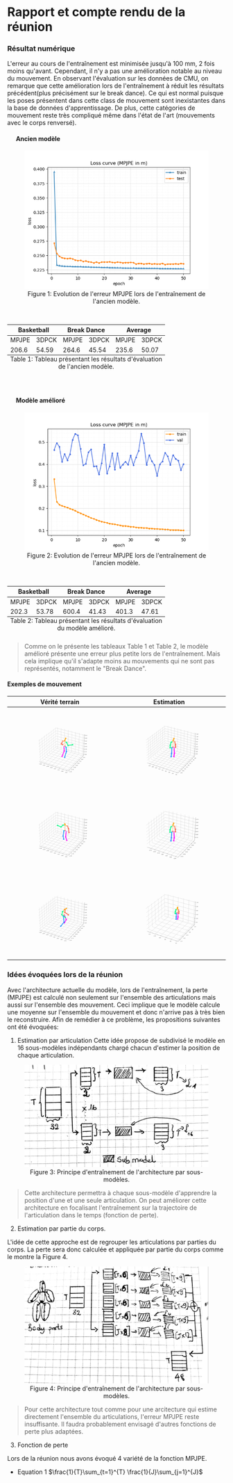 # Rapport et compte rendu de la réunion
### Résultat numérique
L'erreur au cours de l'entraînement est minimisée jusqu'à 100 mm, 2 fois moins qu'avant. Cependant, il n'y a pas une amélioration notable au niveau du mouvement. En observant l'évaluation sur les données de CMU, on remarque que cette amélioration lors de l'entraînement à réduit les résultats précédent(plus précisément sur le break dance). Ce qui est normal puisque les poses présentent dans cette class de mouvement sont inexistantes dans la base de données d'apprentissage. De plus, cette catégories de mouvement reste très compliqué même dans l'état de l'art (mouvements avec le corps renversé).

#### &nbsp;&nbsp;&nbsp;&nbsp;&nbsp;&nbsp;Ancien modèle
<center>
<figure>
    <img src="./images/old_loss.png "
         alt="Courbe d'évolution de l'erreur MPJPE lors de l'entraînement de l'ancien modèle.">
    <figcaption align="center">Figure 1: Evolution de l'erreur MPJPE lors de l'entraînement de l'ancien modèle.</figcaption>
</figure>
<br />
<table>
  <caption style="caption-side:bottom">Table 1: Tableau présentant les résultats d'évaluation de l'ancien modèle. </caption>
  <thead>
    <tr>
      <th colspan="2">Basketball</th>
      <th colspan="2">Break Dance</th>
      <th colspan="2">Average</th>
    </tr>
  </thead>
  <tbody>
    <tr>
      <td>MPJPE</td>
      <td>3DPCK</td>
      <td>MPJPE</td>
      <td>3DPCK</td>
      <td>MPJPE</td>
      <td>3DPCK</td>
    </tr>
    <tr>
      <td>206.6</td>
      <td>54.59</td>
      <td>264.6</td>
      <td>45.54</td>
      <td>235.6</td>
      <td>50.07</td>
    </tr>
  </tbody>
</table>
</center>
<br />

#### &nbsp;&nbsp;&nbsp;&nbsp;&nbsp;&nbsp;Modèle amélioré
<center>
<figure>
    <img src="./images/new_loss.png "
         alt="Courbe d'évolution de l'erreur MPJPE lors de l'entraînement du modèle amélioré.">
    <figcaption align="center">Figure 2: Evolution de l'erreur MPJPE lors de l'entraînement de l'ancien modèle.</figcaption>
</figure>
<br />
<table>
  <caption style="caption-side:bottom">Table 2: Tableau présentant les résultats d'évaluation du modèle amélioré. </caption>
  <thead>
    <tr>
      <th colspan="2">Basketball</th>
      <th colspan="2">Break Dance</th>
      <th colspan="2">Average</th>
    </tr>
  </thead>
  <tbody>
    <tr>
      <td>MPJPE</td>
      <td>3DPCK</td>
      <td>MPJPE</td>
      <td>3DPCK</td>
      <td>MPJPE</td>
      <td>3DPCK</td>
    </tr>
    <tr>
      <td>202.3</td>
      <td>53.78</td>
      <td>600.4</td>
      <td>41.43</td>
      <td>401.3</td>
      <td>47.61</td>
    </tr>
  </tbody>
</table>
</center>

> Comme on le présente les tableaux Table 1 et Table 2, le modèle amélioré présente une erreur plus petite lors de l'entraînement. Mais cela implique qu'il s'adapte moins au mouvements qui ne sont pas représentés, notamment le "Break Dance".

#### Exemples de mouvement
|Vérité terrain|Estimation|
|-----|-----|
|![Vérité terrain](./images/gt.gif  "Ground truth")|![Estimation](./images/pred.gif  "Estimation")|
|![Vérité terrain](./images/gt_1.gif  "Ground truth")|![Estimation](./images/pred_1.gif  "Estimation")|
|![Vérité terrain](./images/gt_2.gif  "Ground truth")|![Estimation](./images/pred_2.gif  "Estimation")|

### Idées évoquées lors de la réunion
Avec l'architecture actuelle du modèle, lors de l'entraînement, la perte (MPJPE) est calculé non seulement sur l'ensemble des articulations mais aussi sur l'ensemble des mouvement. Ceci implique que le modèle calcule une moyenne sur l'ensemble du mouvement et donc n'arrive pas à très bien le reconstruire. Afin de remédier à ce problème, les propositions suivantes ont été évoquées:


1. Estimation par articulation
Cette idée propose de subdivisé le modèle en 16 sous-modèles indépendants chargé chacun d'estimer la position de chaque articulation. 
<center>
<figure>
    <img src="./images/submodeling.jpg "
         alt="Architecture par sous-modèle.">
    <figcaption align="center">Figure 3: Principe d'entraînement de l'architecture par sous-modèles.</figcaption>
</figure>
</center>

> Cette architecture permettra à chaque sous-modèle d'apprendre la position d'une et une seule articulation. On peut améliorer cette architecture en focalisant l'entraînement sur la trajectoire de l'articulation dans le temps (fonction de perte).

2. Estimation par partie du corps.

L'idée de cette approche est de regrouper les articulations par parties du corps. La perte sera donc calculée et appliquée par partie du corps comme le montre la Figure 4.
<center>
<figure>
    <img src="./images/bodyparts.jpg "
         alt="Architecture par sous-modèle de partie du corps.">
    <figcaption align="center">Figure 4: Principe d'entraînement de l'architecture par sous-modèles.</figcaption>
</figure>
</center>

> Pour cette architecture tout comme pour une arcitecture qui estime directement l'ensemble du articulations, l'erreur MPJPE reste insuffisante. Il faudra probablement envisagé d'autres fonctions de perte plus adaptées.

3. Fonction de perte

Lors de la réunion nous avons évoqué 4 variété de la fonction MPJPE.
* Equation 1
$\frac{1}{T}\sum_{t=1}^{T} \frac{1}{J}\sum_{j=1}^{J}$